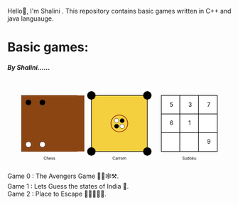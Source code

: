 Hello👋, I'm Shalini . This repository contains basic games written in C++ and java languauge.<br>
<h1>Basic games:</h1>
<h5>By Shalini......</h5>
<svg viewBox="0 0 800 300" xmlns="http://www.w3.org/2000/svg">
  <!-- Chess Board (Left) -->
  <g transform="translate(50,50)">
    <!-- Board -->
    <rect x="0" y="0" width="200" height="200" fill="#fff" stroke="#000"/>
    <!-- Grid -->
    <g id="chess-squares">
      <pattern id="chess-pattern" width="25" height="25" patternUnits="userSpaceOnUse">
        <rect width="25" height="25" fill="#fff"/>
        <rect width="25" height="25" fill="#8B4513"/>
      </pattern>
      <g id="rows">
        <rect width="200" height="200" fill="url(#chess-pattern)"/>
        <g transform="translate(25,0)">
          <rect width="200" height="200" fill="url(#chess-pattern)"/>
        </g>
      </g>
    </g>
    <!-- Some Chess Pieces (simplified) -->
    <circle cx="25" cy="25" r="10" fill="#000"/>
    <circle cx="75" cy="25" r="10" fill="#000"/>
    <circle cx="25" cy="175" r="10" fill="#fff" stroke="#000"/>
    <circle cx="75" cy="175" r="10" fill="#fff" stroke="#000"/>
    <text x="100" y="230" text-anchor="middle" fill="#000">Chess</text>
  </g>

  <!-- Carrom Board (Middle) -->
  <g transform="translate(300,50)">
    <!-- Main Board -->
    <rect x="0" y="0" width="200" height="200" fill="#f4d03f" stroke="#000" stroke-width="2"/>
    <!-- Corner Pockets -->
    <circle cx="0" cy="0" r="15" fill="#000"/>
    <circle cx="200" cy="0" r="15" fill="#000"/>
    <circle cx="0" cy="200" r="15" fill="#000"/>
    <circle cx="200" cy="200" r="15" fill="#000"/>
    <!-- Center Circle -->
    <circle cx="100" cy="100" r="30" fill="none" stroke="#800000" stroke-width="2"/>
    <!-- Some Carrom Men -->
    <circle cx="90" cy="90" r="8" fill="#fff" stroke="#000"/>
    <circle cx="110" cy="90" r="8" fill="#000"/>
    <circle cx="90" cy="110" r="8" fill="#000"/>
    <circle cx="110" cy="110" r="8" fill="#fff" stroke="#000"/>
    <text x="100" y="230" text-anchor="middle" fill="#000">Carrom</text>
  </g>

  <!-- Sudoku Grid (Right) -->
  <g transform="translate(550,50)">
    <!-- Main Grid -->
    <rect x="0" y="0" width="200" height="200" fill="#fff" stroke="#000" stroke-width="2"/>
    <!-- Vertical Lines -->
    <line x1="66" y1="0" x2="66" y2="200" stroke="#000" stroke-width="2"/>
    <line x1="133" y1="0" x2="133" y2="200" stroke="#000" stroke-width="2"/>
    <!-- Horizontal Lines -->
    <line x1="0" y1="66" x2="200" y2="66" stroke="#000" stroke-width="2"/>
    <line x1="0" y1="133" x2="200" y2="133" stroke="#000" stroke-width="2"/>
    <!-- Sample Numbers -->
    <text x="30" y="40" font-size="20">5</text>
    <text x="97" y="40" font-size="20">3</text>
    <text x="164" y="40" font-size="20">7</text>
    <text x="30" y="106" font-size="20">6</text>
    <text x="97" y="106" font-size="20">1</text>
    <text x="164" y="172" font-size="20">9</text>
    <text x="100" y="230" text-anchor="middle" fill="#000">Sudoku</text>
  </g>
</svg>

Game 0 : The Avengers Game 🦹‍♂️🕸️⚒️.<br>
Game 1 : Lets Guess the states of India 🤔.<br>
Game 2 : Place to Escape 🏃‍➡️🏃‍♀️‍➡️.<br>
